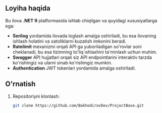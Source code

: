 ## Loyiha haqida

Bu ilova **.NET 9** platformasida ishlab chiqilgan va quyidagi xususiyatlarga ega:

- **Serilog** yordamida ilovada loglash amalga oshiriladi, bu esa ilovaning ishlash holatini va xatoliklarni kuzatish imkonini beradi.
- **Ratelimit** mexanizmi orqali API ga yuboriladigan so'rovlar soni cheklanadi, bu esa tizimning to'liq ishlashini ta'minlash uchun muhim.
- **Swagger** API hujjatlari orqali siz API endpointlarini interaktiv tarzda ko'rishingiz va ularni sinab ko'rishingiz mumkin.
- **Authentication** JWT tokenlari yordamida amalga oshiriladi.

## O'rnatish

1. Repositoriyni klonlash:
   ```bash
   git clone https://github.com/BakhodirovDev/ProjectBase.git
